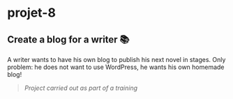 # projet-8
## Create a blog for a writer :books:

A writer wants to have his own blog to publish his next novel in stages. Only problem: he does not want to use WordPress, he wants his own homemade blog!

>*Project carried out as part of a training*
